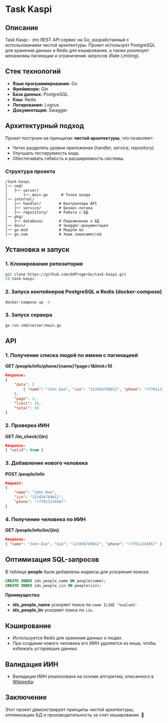 # Task Kaspi

## Описание
Task Kaspi - это REST API сервис на Go, разработанный с использованием чистой архитектуры. Проект использует PostgreSQL для хранения данных и Redis для кэширования, а также реализует механизмы пагинации и ограничения запросов (Rate Limiting).

## Стек технологий
- **Язык программирования:** Go
- **Фреймворк:** Gin
- **База данных:** PostgreSQL
- **Кэш:** Redis
- **Логирование:** Logrus
- **Документация:** Swagger

## Архитектурный подход
Проект построен на принципах **чистой архитектуры**, что позволяет:
- Четко разделять уровни приложения (handler, service, repository).
- Улучшать тестируемость кода.
- Обеспечивать гибкость и расширяемость системы.

### Структура проекта
```
/task-kaspi
│── cmd/
│   ├── server/
│       ├── main.go      # Точка входа
│── internal/
│   ├── handler/        # Контроллеры API
│   ├── service/        # Бизнес-логика
│   ├── repository/     # Работа с БД
│── pkg/
│   ├── database/       # Подключение к БД
│── docs/               # Swagger-документация
│── go.mod              # Модули Go
│── go.sum              # Хеши зависимостей
```

## Установка и запуск
### 1. Клонирование репозитория
```sh
git clone https://github.com/ddProgerGo/task-kaspi.git
cd task-kaspi
```
### 2. Запуск контейнеров PostgreSQL и Redis (docker-compose)
```sh
docker-compose up -d
```
### 3. Запуск сервера
```sh
go run cmd/server/main.go
```

## API
### 1. Получение списка людей по имени с пагинацией
**GET /people/info/phone/{name}?page=1&limit=10**
```json
Response:
{
    "data": [
        { "name": "John Doe", "iin": "123456789012", "phone": "+77011234567" }
    ],
    "page": 1,
    "limit": 10,
    "total": 50
}
```
### 2. Проверка ИИН
**GET /iin_check/{iin}**
```json
Response:
{ "valid": true }
```
### 3. Добавление нового человека
**POST /people/info**
```json
Request:
{
    "name": "John Doe",
    "iin": "123456789012",
    "phone": "+77011234567"
}
```
### 4. Получение человека по ИИН
**GET /people/info/iin/{iin}**
```json
Response:
{ "name": "John Doe", "iin": "123456789012", "phone": "+77011234567" }
```

## Оптимизация SQL-запросов
В таблице **people** были добавлены индексы для ускорения поиска:
```sql
CREATE INDEX idx_people_name ON people(name);
CREATE INDEX idx_people_iin ON people(iin);
```
**Преимущества:**
- **idx_people_name** ускоряет поиск по `name ILIKE '%value%'`.
- **idx_people_iin** ускоряет поиск по `iin`.

## Кэширование
- Используется Redis для хранения данных о людях.
- При создании нового человека его ИИН удаляется из кеша, чтобы избежать устаревших данных.

## Валидация ИИН
- Валидация ИИН реализована на основе алгоритма, описанного в [Wikipedia](https://ru.wikipedia.org/wiki/%D0%98%D0%BD%D0%B4%D0%B8%D0%B2%D0%B8%D0%B4%D1%83%D0%B0%D0%BB%D1%8C%D0%BD%D1%8B%D0%B9_%D0%B8%D0%B4%D0%B5%D0%BD%D1%82%D0%B8%D1%84%D0%B8%D0%BA%D0%B0%D1%86%D0%B8%D0%BE%D0%BD%D0%BD%D1%8B%D0%B9_%D0%BD%D0%BE%D0%BC%D0%B5%D1%80):

## Заключение
Этот проект демонстрирует принципы чистой архитектуры, оптимизацию БД и производительность за счет кеширования. 🚀

